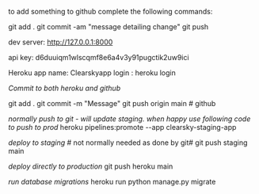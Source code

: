 to add something to github complete the following commands: 

git add . 
git commit -am "message detailing change"
git push

dev server: http://127.0.0.1:8000

api key: d6duuiqm1wlscqmf8e6a4v3y91pugctik2uw9ici

Heroku app name: Clearskyapp
login : heroku login

*Commit to both heroku and github*

git add .
git commit -m "Message"
git push origin main # github

*normally push to git - will update staging. 
when happy use following code to push to prod*
heroku pipelines:promote --app clearsky-staging-app

*deploy to staging* # not normally needed as done by git#
git push staging main

*deploy directly to production*
git push heroku main

*run database migrations*
heroku run python manage.py migrate


